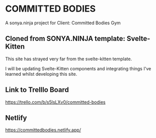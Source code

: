 # COMMITTED BODIES

A sonya.ninja project for Client: Committed Bodies Gym
## Cloned from SONYA.NINJA template: Svelte-Kitten

This site has strayed very far from the svelte-kitten template.

I will be updating Svelte-Kitten components and integrating things I've learned whilst developing this site.

## Link to Trelllo Board
https://trello.com/b/s5lsLXv0/committed-bodies

## Netlify
https://committedbodies.netlify.app/
